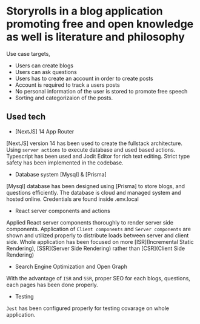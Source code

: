 # Storyrolls in a blog application promoting free and open knowledge as well is literature and philosophy

Use case targets,
- Users can create blogs
- Users can ask questions
- Users has to create an account in order to create posts
- Account is required to track a users posts
- No personal information of the user is stored to promote free speech
- Sorting and categorizaion of the posts.

## Used tech

- [NextJS] 14 App Router

[NextJS] version 14 has been used to create the fullstack architecture. Using `server actions` to execute database and used based actions.
Typescript has been used and Jodit Editor for rich text editing. Strict type safety has been implemented in the codebase.

- Database system [Mysql] & [Prisma]

[Mysql] database has been designed using [Prisma] to store blogs, and questions efficiently.
The database is cloud and managed system and hosted online. Credentials are found inside .env.local

- React server components and actions

Applied React server components thoroughly to render server side components.
Application of `Client components` and `Server components` are shown and utilized properly to distribute loads between server and client side.
Whole application has been focused on more [ISR](Incremental Static Rendering), [SSR](Server Side Rendering) rather than [CSR](Client Side Rendering)

- Search Engine Optimization and Open Graph

With the advantage of `ISR` and `SSR`, proper SEO for each blogs, questions, each pages has been done properly. 

- Testing

`Jest` has been configured properly for testing covarage on whole application.